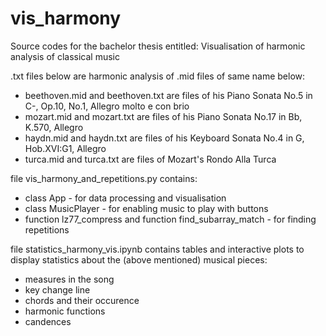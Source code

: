 # vis_harmony
Source codes for the bachelor thesis entitled: Visualisation of harmonic analysis of classical music

.txt files below are harmonic analysis of .mid files of same name below:
  - beethoven.mid and beethoven.txt are files of his Piano Sonata No.5 in C-, Op.10, No.1, Allegro molto e con brio 
  - mozart.mid and mozart.txt are files of his Piano Sonata No.17 in Bb, K.570, Allegro
  - haydn.mid and haydn.txt are files of his Keyboard Sonata No.4 in G, Hob.XVI:G1, Allegro
  - turca.mid and turca.txt are files of Mozart's Rondo Alla Turca

file vis_harmony_and_repetitions.py contains:
  - class App - for data processing and visualisation
  - class MusicPlayer - for enabling music to play with buttons
  - function lz77_compress and function find_subarray_match - for finding repetitions

file statistics_harmony_vis.ipynb contains tables and interactive plots to display statistics about the (above mentioned) musical pieces:
  - measures in the song
  - key change line
  - chords and their occurence
  - harmonic functions
  - candences
